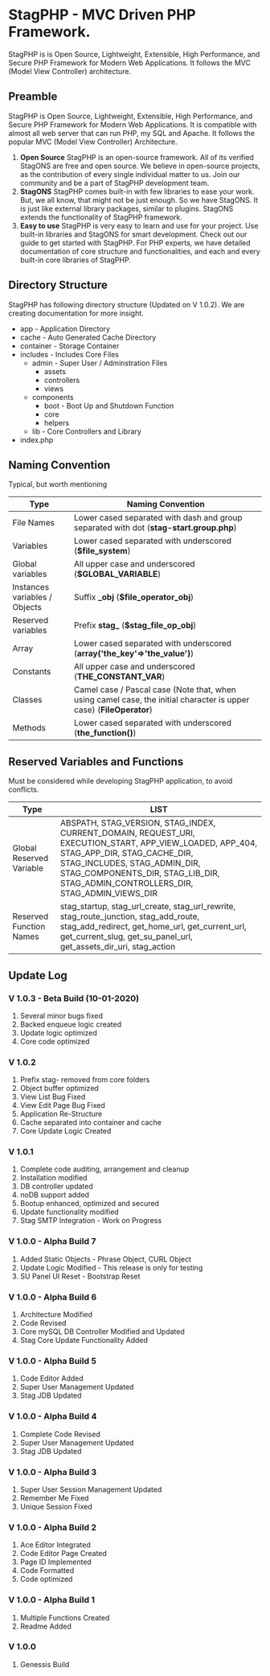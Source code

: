 
# StagPHP - MVC Driven PHP Framework.
StagPHP is is Open Source, Lightweight, Extensible, High Performance, and Secure PHP Framework for Modern Web Applications. It follows the MVC (Model View Controller) architecture.

## Preamble
StagPHP is Open Source, Lightweight, Extensible, High Performance, and Secure PHP Framework for Modern Web Applications. It is compatible with almost all web server that can run PHP, my SQL and Apache. It follows the popular MVC (Model View Controller) Architecture.
1. **Open Source**
StagPHP is an open-source framework. All of its verified StagONS are free and open source. We believe in open-source projects, as the contribution of every single individual matter to us. Join our community and be a part of StagPHP development team.
2. **StagONS**
StagPHP comes built-in with few libraries to ease your work. But, we all know, that might not be just enough. So we have StagONS. It is just like external library packages, similar to plugins. StagONS extends the functionality of StagPHP framework.
3. **Easy to use**
StagPHP is very easy to learn and use for your project. Use built-in libraries and StagONS for smart development. Check out our guide to get started with StagPHP. For PHP experts, we have detailed documentation of core structure and functionalities, and each and every built-in core libraries of StagPHP.

## Directory Structure

StagPHP has following directory structure (Updated on V 1.0.2). We are creating documentation for more insight.
- app - Application Directory
- cache - Auto Generated Cache Directory
- container - Storage Container
- includes - Includes Core Files
	- admin - Super User / Adminstration Files
		- assets
		- controllers
		- views
	- components
		- boot - Boot Up and Shutdown Function
		- core
		- helpers
	- lib - Core Controllers and Library
- index.php

## Naming Convention
Typical, but worth mentioning

|Type |Naming Convention|
|-------------------------------|-------------------------------------|
|File Names |Lower cased separated with dash and group separated with dot (**stag-start.group.php**)|
|Variables |Lower cased separated with underscored (**$file_system**)|
|Global variables |All upper case and underscored (**$GLOBAL_VARIABLE**)|
|Instances variables / Objects |Suffix **_obj** (**$file_operator_obj**)|
|Reserved variables |Prefix **stag_** (**$stag_file_op_obj**)|
|Array |Lower cased separated with underscored (**array('the_key'=>'the_value')**)|
|Constants |All upper case and underscored (**THE_CONSTANT_VAR**)|
|Classes |Camel case / Pascal case (Note that, when using camel case, the initial character is upper case) (**FileOperator**)|
|Methods |Lower cased separated with underscored (**the_function()**)|  

## Reserved Variables and Functions
Must be considered while developing StagPHP application, to avoid conflicts.

|Type |LIST |
|-------------------------------|-------------------------------------|
|Global Reserved Variable |ABSPATH, STAG_VERSION, STAG_INDEX, CURRENT_DOMAIN, REQUEST_URI, EXECUTION_START, APP_VIEW_LOADED, APP_404, STAG_APP_DIR, STAG_CACHE_DIR, STAG_INCLUDES, STAG_ADMIN_DIR, STAG_COMPONENTS_DIR, STAG_LIB_DIR, STAG_ADMIN_CONTROLLERS_DIR, STAG_ADMIN_VIEWS_DIR |
|Reserved Function Names |stag_startup, stag_url_create, stag_url_rewrite, stag_route_junction, stag_add_route, stag_add_redirect, get_home_url, get_current_url, get_current_slug, get_su_panel_url, get_assets_dir_uri, stag_action |

## Update Log

### V 1.0.3 - Beta Build (10-01-2020)
1. Several minor bugs fixed
2. Backed enqueue logic created
4. Update logic optimized
5. Core code optimized

### V 1.0.2
1. Prefix stag- removed from core folders
2. Object buffer optimized
3. View List Bug Fixed
4. View Edit Page Bug Fixed
5. Application Re-Structure
6. Cache separated into container and cache
7. Core Update Logic Created

### V 1.0.1
1. Complete code auditing, arrangement and cleanup
2. Installation modified
3. DB controller updated
4. noDB support added
5. Bootup enhanced, optimized and secured
6. Update functionality modified
7. Stag SMTP Integration - Work on Progress

### V 1.0.0 - Alpha Build 7
1. Added Static Objects - Phrase Object, CURL Object
2. Update Logic Modified - This release is only for testing
3. SU Panel UI Reset - Bootstrap Reset

### V 1.0.0 - Alpha Build 6
1. Architecture Modified
2. Code Revised
3. Core mySQL DB Controller Modified and Updated
4. Stag Core Update Functionality Added

### V 1.0.0 - Alpha Build 5
1. Code Editor Added
2. Super User Management Updated
3. Stag JDB Updated

### V 1.0.0 - Alpha Build 4
1. Complete Code Revised
2. Super User Management Updated
3. Stag JDB Updated

### V 1.0.0 - Alpha Build 3
1. Super User Session Management Updated
2. Remember Me Fixed
3. Unique Session Fixed

### V 1.0.0 - Alpha Build 2
1. Ace Editor Integrated
2. Code Editor Page Created
3. Page ID Implemented
4. Code Formatted
5. Code optimized

### V 1.0.0 - Alpha Build 1
1. Multiple Functions Created
2. Readme Added

### V 1.0.0
1. Genessis Build